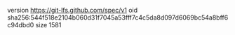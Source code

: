 version https://git-lfs.github.com/spec/v1
oid sha256:544f518e2104b060d31f7045a53fff7c4c5da8d097d6069bc54a8bff6c94dbd0
size 1581
